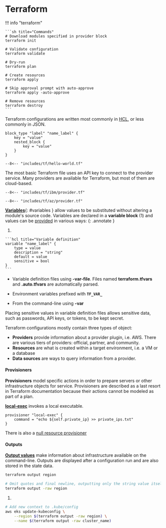 # Terraform

!!! info "terraform"

    ```sh title="Commands"
    # Download modules specified in provider block
    terraform init

    # Validate configuration
    terraform validate

    # Dry-run
    terraform plan

    # Create resources
    terraform apply

    # Skip approval prompt with auto-approve
    terraform apply -auto-approve

    # Remove resources
    terraform destroy
    ```

Terraform configurations are written most commonly in [HCL](https://developer.hashicorp.com/terraform/language/syntax/configuration), or less commonly in JSON.


<div class="grid cards" markdown>

```hcl title="Syntax"
block_type "label" "name_label" {
    key = "value"
    nested_block {
        key = "value"
    }
}
```

```hcl title="Hello, World!"
--8<-- "includes/tf/hello-world.tf"
```

</div>

The most basic Terraform file uses an API key to connect to the provider service.
Many providers are available for Terraform, but most of them are cloud-based.


<div class="grid cards" markdown>

```hcl title="IBM Cloud"
--8<-- "includes/tf/ibm/provider.tf"
```

```hcl title="Azure"
--8<-- "includes/tf/az/provider.tf"
```

</div>

[**Variables**](https://developer.hashicorp.com/terraform/language/values/variables){: #variables } allow values to be substituted without altering a module's source code.
Variables are declared in a **variable block** (1) and values can be [provided](https://developer.hashicorp.com/terraform/language/values/variables#assigning-values-to-root-module-variables) in various ways:
{: .annotate }

1.  

    ```hcl title="Variable definition"
    variable "name_label" {
        type = value
        description = "string"
        default = value
        sensitive = bool
    }
    ```

<!-- -->

-   Variable definition files using **-var-file**. Files named **terraform.tfvars** and **.auto.tfvars** are automatically parsed.

-   Environment variables prefixed with **`TF_VAR_`**

-   From the command-line using **-var**

Placing sensitive values in variable definition files allows sensitive data, such as passwords, API keys, or tokens, to be kept secret.

Terraform configurations mostly contain three types of object:

- **Providers** provide information about a provider plugin, i.e. AWS. There are various tiers of providers: official, partner, and community.  
- **Resources** are what is created within a target environment, i.e. a VM or a database
- **Data sources** are ways to query information from a provider.


#### Provisioners


**Provisioners** model specific actions in order to prepare servers or other infrastructure objects for service.
Provisioners are described as a last resort in Terraform documentation because their actions cannot be modeled as part of a plan.

[**local-exec**](https://developer.hashicorp.com/terraform/language/resources/provisioners/local-exec) invokes a local executable.

```hcl
provisioner "local-exec" {
    command = "echo ${self.private_ip} >> private_ips.txt"
}
```

There is also a [null resource provisioner](https://developer.hashicorp.com/terraform/language/resources/provisioners/null_resource)

#### Outputs

[**Output values**](https://developer.hashicorp.com/terraform/language/values/outputs) make information about infrastructure available on the command-line.
Outputs are displayed after a configuration run and are also stored in the state data.

```sh
terraform output region

# Omit quotes and final newline, outputting only the string value itself (useful for scripting) (1)
terraform output -raw region
```

1. 
```sh hl_lines="3-4"
# Add new context to .kube/config
aws eks update-kubeconfig \
    --region $(terraform output -raw region) \
    --name $(terraform output -raw cluster_name)
```
